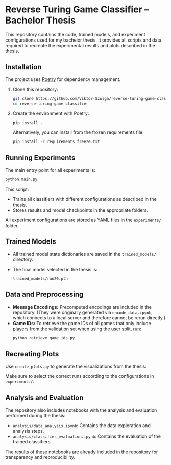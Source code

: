 # Reverse Turing Game Classifier – Bachelor Thesis
This repository contains the code, trained models, and experiment configurations used for my bachelor thesis. It provides all scripts and data required to recreate the experimental results and plots described in the thesis.

## Installation
The project uses [Poetry](https://python-poetry.org/) for dependency management.

1. Clone this repository:
   ```bash
   git clone https://github.com/Viktor-Szolga/reverse-turing-game-classifier.git
   cd reverse-turing-game-classifier
   ```

2. Create the environment with Poetry:
   ```bash
   pip install .
   ```

   Alternatively, you can install from the frozen requirements file:
   ```bash
   pip install -r requirements_freeze.txt
   ```

## Running Experiments
The main entry point for all experiments is:
```bash
python main.py
```
This script:
- Trains all classifiers with different configurations as described in the thesis.
- Stores results and model checkpoints in the appropriate folders.

All experiment configurations are stored as YAML files in the `experiments/` folder.

## Trained Models
- All trained model state dictionaries are saved in the `trained_models/` directory.
- The final model selected in the thesis is:

  `trained_models/run20.pth`

## Data and Preprocessing
- **Message Encodings:** Precomputed encodings are included in the repository. (They were originally generated via `encode_data.ipynb`, which connects to a local server and therefore cannot be rerun directly.)
- **Game IDs:** To retrieve the game IDs of all games that only include players from the validation set when using the user split, run:
  ```bash
  python retrieve_game_ids.py
  ```

## Recreating Plots
Use `create_plots.py` to generate the visualizations from the thesis:

Make sure to select the correct runs according to the configurations in `experiments/`.

## Analysis and Evaluation
The repository also includes notebooks with the analysis and evaluation performed during the thesis:

- `analysis/data_analysis.ipynb`: Contains the data exploration and analysis steps.
- `analysis/classifier_evaluation.ipynb`: Contains the evaluation of the trained classifiers.

The results of these notebooks are already included in the repository for transparency and reproducibility.
